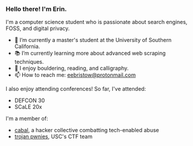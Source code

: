  ### Hello there! I'm Erin.

I'm a computer science student who is passionate about search engines, FOSS, and digital privacy.

- 🔭 I’m currently a master's student at the University of Southern California.
- 📚 I’m currently learning more about advanced web scraping techniques.
- :sunrise_over_mountains: I enjoy bouldering, reading, and calligraphy.
- 📫 How to reach me: [eebristow@protonmail.com](mailto:eebristow@protonmail.com) 

I also enjoy attending conferences! So far, I've attended:
- DEFCON 30
- SCaLE 20x

I'm a member of:
- [cabal](https://cabal.cx/), a hacker collective combatting tech-enabled abuse
- [trojan pwnies](https://ctftime.org/team/217061), USC's CTF team
